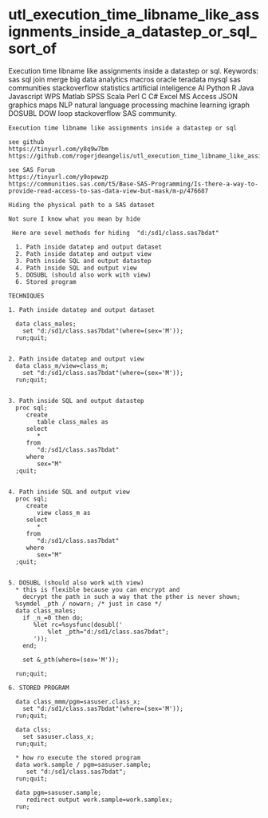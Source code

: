 # utl_execution_time_libname_like_assignments_inside_a_datastep_or_sql_sort_of
Execution time libname like assignments inside a datastep or sql.  Keywords: sas sql join merge big data analytics macros oracle teradata mysql sas communities stackoverflow statistics artificial inteligence AI Python R Java Javascript WPS Matlab SPSS Scala Perl C C# Excel MS Access JSON graphics maps NLP natural language processing machine learning igraph DOSUBL DOW loop stackoverflow SAS community.

    Execution time libname like assignments inside a datastep or sql

    see github
    https://tinyurl.com/y8q9w7bm
    https://github.com/rogerjdeangelis/utl_execution_time_libname_like_assignments_inside_a_datastep_or_sql_sort_of

    see SAS Forum
    https://tinyurl.com/y9opewzp
    https://communities.sas.com/t5/Base-SAS-Programming/Is-there-a-way-to-provide-read-access-to-sas-data-view-but-mask/m-p/476687

    Hiding the physical path to a SAS dataset

    Not sure I know what you mean by hide

     Here are sevel methods for hiding  "d:/sd1/class.sas7bdat"

      1. Path inside datatep and output dataset
      2. Path inside datatep and output view
      3. Path inside SQL and output datastep
      4. Path inside SQL and output view
      5. DOSUBL (should also work with view)
      6. Stored program

    TECHNIQUES

    1. Path inside datatep and output dataset

      data class_males;
        set "d:/sd1/class.sas7bdat"(where=(sex='M'));
      run;quit;


    2. Path inside datatep and output view
      data class_m/view=class_m;
        set "d:/sd1/class.sas7bdat"(where=(sex='M'));
      run;quit;


    3. Path inside SQL and output datastep
      proc sql;
         create
            table class_males as
         select
            *
         from
            "d:/sd1/class.sas7bdat"
         where
            sex="M"
      ;quit;


    4. Path inside SQL and output view
      proc sql;
         create
            view class_m as
         select
            *
         from
            "d:/sd1/class.sas7bdat"
         where
            sex="M"
      ;quit;


    5. DOSUBL (should also work with view)
      * this is flexible because you can encrypt and
        decrypt the path in such a way that the pther is never shown;
      %symdel _pth / nowarn; /* just in case */
      data class_males;
        if _n_=0 then do;
           %let rc=%sysfunc(dosubl('
               %let _pth="d:/sd1/class.sas7bdat";
           '));
        end;

        set &_pth(where=(sex='M'));

      run;quit;

    6. STORED PROGRAM

      data class_mmm/pgm=sasuser.class_x;
        set "d:/sd1/class.sas7bdat"(where=(sex='M'));
      run;quit;

      data clss;
        set sasuser.class_x;
      run;quit;

      * how ro execute the stored program
      data work.sample / pgm=sasuser.sample;
         set "d:/sd1/class.sas7bdat";
      run;quit;

      data pgm=sasuser.sample;
         redirect output work.sample=work.samplex;
      run;


